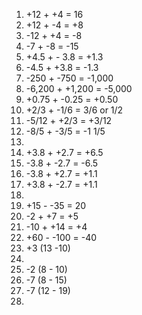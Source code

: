1. +12 + +4 = 16
2. +12 + -4 = +8
3. -12 + +4 = -8
4. -7  + -8 = -15
5. +4.5 + - 3.8 = +1.3
6. -4.5 + +3.8 = -1.3
7. -250 + -750 = -1,000
8. -6,200 + +1,200 = -5,000
9. +0.75 + -0.25 = +0.50
10. +2/3 + -1/6 = 3/6 or 1/2
11. -5/12 + +2/3 = +3/12 
12. -8/5 + -3/5 = -1 1/5
13. 
  1. +3.8 + +2.7 = +6.5
  2. -3.8 + -2.7 = -6.5
  3. -3.8 + +2.7 = +1.1
  4. +3.8 + -2.7 = +1.1
14. 
  1. +15 - -35 = 20 
  2. -2 + +7 = +5
  3. -10 + +14 = +4
  4. +60 - -100 = -40
15. +3 (13 -10) 
16.  
  1. -2 (8 - 10)
  2. -7 (8 - 15)
  3. -7 (12 - 19)
  4. 

